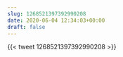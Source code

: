 ```yaml
---
slug: 1268521397392990208
date: 2020-06-04 12:34:03+00:00
draft: false
---
```


{{< tweet 1268521397392990208 >}}
